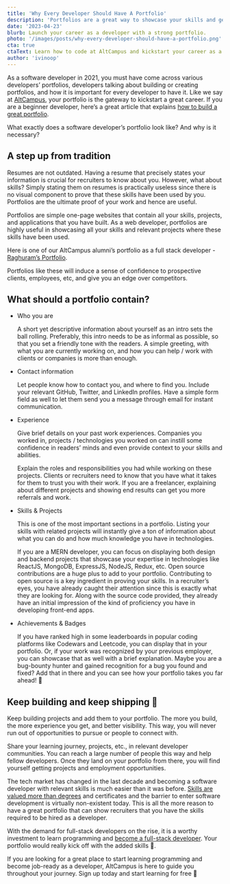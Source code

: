 ```yaml
---
title: 'Why Every Developer Should Have A Portfolio'
description: 'Portfolios are a great way to showcase your skills and get a job as a full stack developer. In this article, we discuss why and how portfolios are useful.'
date: '2023-04-23'
blurb: Launch your career as a developer with a strong portfolio.
photo: '/images/posts/why-every-developer-should-have-a-portfolio.png'
cta: true
ctaText: Learn how to code at AltCampus and kickstart your career as a software developer 🚀
author: 'ivinoop'
---
```


As a software developer in 2021, you must have come across various developers’ portfolios, developers talking about building or creating portfolios, and how it is important for every developer to have it. Like we say at [AltCampus](https://altcampus.com/), your portfolio is the gateway to kickstart a great career. If you are a beginner developer, here’s a great article that explains [how to build a great portfolio](https://altcampus.com/posts/how-to-build-a-great-portfolio-as-a-beginner-developer).

What exactly does a software developer’s portfolio look like? And why is it necessary?

## A step up from tradition

Resumes are not outdated. Having a resume that precisely states your information is crucial for recruiters to know about you. However, what about skills? Simply stating them on resumes is practically useless since there is no visual component to prove that these skills have been used by you. Portfolios are the ultimate proof of your work and hence are useful.

Portfolios are simple one-page websites that contain all your skills, projects, and applications that you have built. As a web developer, portfolios are highly useful in showcasing all your skills and relevant projects where these skills have been used.

Here is one of our AltCampus alumni’s portfolio as a full stack developer - [Raghuram’s Portfolio](https://raghuram.live/).

Portfolios like these will induce a sense of confidence to prospective clients, employees, etc, and give you an edge over competitors.

## What should a portfolio contain?

- Who you are

  A short yet descriptive information about yourself as an intro sets the ball rolling. Preferably, this intro needs to be as informal as possible, so that you set a friendly tone with the readers. A simple greeting, with what you are currently working on, and how you can help / work with clients or companies is more than enough.

- Contact information

  Let people know how to contact you, and where to find you. Include your relevant GitHub, Twitter, and LinkedIn profiles. Have a simple form field as well to let them send you a message through email for instant communication.

- Experience

  Give brief details on your past work experiences. Companies you worked in, projects / technologies you worked on can instill some confidence in readers’ minds and even provide context to your skills and abilities.

  Explain the roles and responsibilities you had while working on these projects. Clients or recruiters need to know that you have what it takes for them to trust you with their work. If you are a freelancer, explaining about different projects and showing end results can get you more referrals and work.

- Skills & Projects

  This is one of the most important sections in a portfolio. Listing your skills with related projects will instantly give a ton of information about what you can do and how much knowledge you have in technologies.

  If you are a MERN developer, you can focus on displaying both design and backend projects that showcase your expertise in technologies like ReactJS, MongoDB, ExpressJS, NodeJS, Redux, etc. Open source contributions are a huge plus to add to your portfolio. Contributing to open source is a key ingredient in proving your skills. In a recruiter’s eyes, you have already caught their attention since this is exactly what they are looking for. Along with the source code provided, they already have an initial impression of the kind of proficiency you have in developing front-end apps.

- Achievements & Badges

  If you have ranked high in some leaderboards in popular coding platforms like Codewars and Leetcode, you can display that in your portfolio. Or, if your work was recognized by your previous employer, you can showcase that as well with a brief explanation. Maybe you are a bug-bounty hunter and gained recognition for a bug you found and fixed? Add that in there and you can see how your portfolio takes you far ahead! 🚀

## Keep building and keep shipping 🙌

Keep building projects and add them to your portfolio. The more you build, the more experience you get, and better visibility. This way, you will never run out of opportunities to pursue or people to connect with.

Share your learning journey, projects, etc., in relevant developer communities. You can reach a large number of people this way and help fellow developers. Once they land on your portfolio from there, you will find yourself getting projects and employment opportunities.

The tech market has changed in the last decade and becoming a software developer with relevant skills is much easier than it was before. [Skills are valued more than degrees](https://altcampus.com/posts/do-you-need-a-cs-degree-to-become-a-software-developer) and certificates and the barrier to enter software development is virtually non-existent today. This is all the more reason to have a great portfolio that can show recruiters that you have the skills required to be hired as a developer.

With the demand for full-stack developers on the rise, it is a worthy investment to learn programming and [become a full-stack developer](https://altcampus.com/posts/heres-everything-you-need-to-know-to-become-a-full-stack-web-developer). Your portfolio would really kick off with the added skills 🎯.

If you are looking for a great place to start learning programming and become job-ready as a developer, AltCampus is here to guide you throughout your journey. Sign up today and start learning for free 🙌
